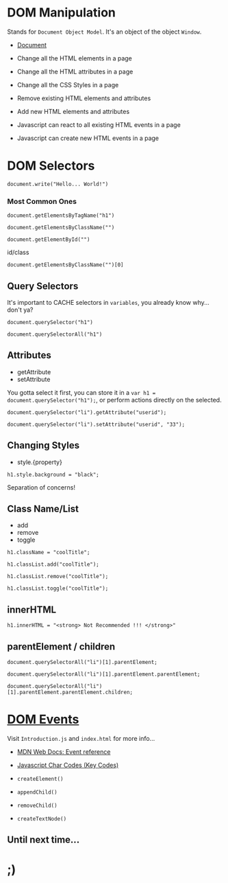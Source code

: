 # DOM Manipulation

Stands for `Document Object Model`. It's an object of the object `Window`.

- [Document](https://developer.mozilla.org/en-US/docs/Web/API/Document)

- Change all the HTML elements in a page

- Change all the HTML attributes in a page

- Change all the CSS Styles in a page

- Remove existing HTML elements and attributes

- Add new HTML elements and attributes

- Javascript can react to all existing HTML events in a page

- Javascript can create new HTML events in a page


# DOM Selectors

```shell
document.write("Hello... World!")
```

### Most Common Ones

```shell
document.getElementsByTagName("h1")
```

```shell
document.getElementsByClassName("")
```

```shell
document.getElementById("")
```

id/class
```shell
document.getElementsByClassName("")[0]
```


## Query Selectors

It's important to CACHE selectors in `variables`, you already know why... don't ya?

```shell
document.querySelector("h1")
```

```shell
document.querySelectorAll("h1")
```


## Attributes

- getAttribute
- setAttribute

You gotta select it first, you can store it in a `var h1 = document.querySelector("h1");`, or perform actions directly on the selected.

```shell
document.querySelector("li").getAttribute("userid");
```

```shell
document.querySelector("li").setAttribute("userid", "33");
```


## Changing Styles

- style.{property}

```shell
h1.style.background = "black";
```

Separation of concerns! 


## Class Name/List

- add
- remove
- toggle

```shell
h1.className = "coolTitle";
```

```shell
h1.classList.add("coolTitle");
```

```shell
h1.classList.remove("coolTitle");
```

```shell
h1.classList.toggle("coolTitle");
```


## innerHTML

```shell
h1.innerHTML = "<strong> Not Recommended !!! </strong>"
```


## parentElement / children

```shell
document.querySelectorAll("li")[1].parentElement;
```

```shell
document.querySelectorAll("li")[1].parentElement.parentElement;
```

```shell
document.querySelectorAll("li")[1].parentElement.parentElement.children;
```


# [DOM Events](https://developer.mozilla.org/en-US/docs/Web/API/Document#events)

Visit `Introduction.js` and `index.html` for more info...

- [MDN Web Docs: Event reference](https://developer.mozilla.org/en-US/docs/Web/Events)

- [Javascript Char Codes (Key Codes)](https://www.cambiaresearch.com/articles/15/javascript-char-codes-key-codes)

- `createElement()`

- `appendChild()`

- `removeChild()`

- `createTextNode()`




## Until next time...

# ;)
